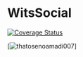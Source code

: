 # WitsSocial

[![Coverage Status](https://coveralls.io/repos/github/thatosenoamadi007/WitsSocial/badge.svg?branch=main)](https://coveralls.io/github/thatosenoamadi007/WitsSocial?branch=main)

[![thatosenoamadi007](https://circleci.com/gh/thatosenoamadi007/WitsSocial.svg?style=svg)]
